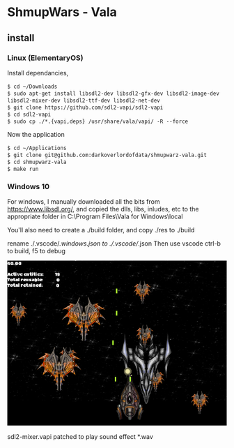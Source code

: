 # ShmupWars - Vala

## install

### Linux (ElementaryOS)
Install dependancies, 
```
$ cd ~/Downloads
$ sudo apt-get install libsdl2-dev libsdl2-gfx-dev libsdl2-image-dev libsdl2-mixer-dev libsdl2-ttf-dev libsdl2-net-dev
$ git clone https://github.com/sdl2-vapi/sdl2-vapi
$ cd sdl2-vapi
$ sudo cp ./*.{vapi,deps} /usr/share/vala/vapi/ -R --force
```

Now the application
```
$ cd ~/Applications
$ git clone git@github.com:darkoverlordofdata/shmupwarz-vala.git
$ cd shmupwarz-vala
$ make run
```

### Windows 10
For windows, I manually downloaded all the bits from https://www.libsdl.org/, and
copied the dlls, libs, inludes, etc to the appropriate folder in C:\Program Files\Vala for Windows\local

You'll also need to create a ./build folder, and copy ./res to ./build

rename ./.vscode/*.windows.json to ./.vscode/*.json 
Then use vscode ctrl-b to build, f5 to debug



![screenshot](https://github.com/darkoverlordofdata/shmupwarz-vala/blob/master/Screenshot.png)


sdl2-mixer.vapi patched to play sound effect *.wav 

